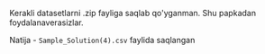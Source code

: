 Kerakli datasetlarni .zip fayliga saqlab qo'yganman.
Shu papkadan foydalanaverasizlar.

Natija - `Sample_Solution(4).csv` faylida saqlangan
